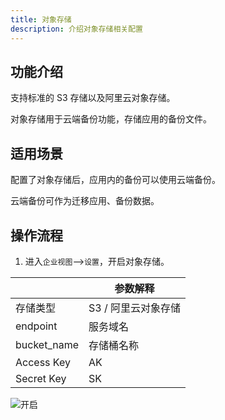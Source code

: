 ```yaml
---
title: 对象存储
description: 介绍对象存储相关配置
---
```


## 功能介绍

支持标准的 S3 存储以及阿里云对象存储。

对象存储用于云端备份功能，存储应用的备份文件。

## 适用场景

配置了对象存储后，应用内的备份可以使用云端备份。

云端备份可作为迁移应用、备份数据。
## 操作流程

1. 进入`企业视图`-->`设置`，开启对象存储。

|             | 参数解释           | 
| ----------- | ------------------ | 
| 存储类型    |  S3 / 阿里云对象存储  | 
| endpoint    | 服务域名 | 
| bucket_name | 存储桶名称         | 
| Access Key  | AK | 
| Secret Key  | SK |

![开启](https://static.goodrain.com/docs/5.6/use-manual/user-manual/oss/oss-2.png)



